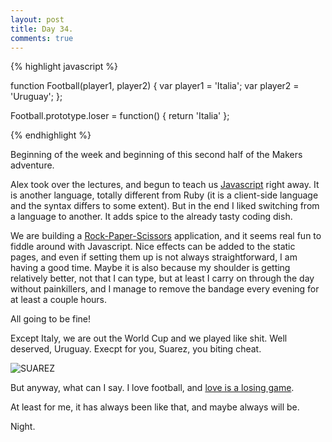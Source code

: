 ```yaml
---
layout: post
title: Day 34.
comments: true
---
```


{% highlight javascript %}

function Football(player1, player2) {
	var player1 = 'Italia';
	var player2 = 'Uruguay';
};

Football.prototype.loser = function() {
return 'Italia'
};

{% endhighlight %}

Beginning of the week and beginning of this second half of the Makers adventure.

Alex took over the lectures, and begun to teach us [Javascript](http://en.wikipedia.org/wiki/JavaScript) right away. It is another language, totally different from Ruby (it is a client-side language and the syntax differs to some extent). But in the end I liked switching from a language to another. It adds spice to the already tasty coding dish.

We are building a [Rock-Paper-Scissors](http://en.wikipedia.org/wiki/Rock-paper-scissors) application, and it seems real fun to fiddle around with Javascript. Nice effects can be added to the static pages, and even if setting them up is not always straightforward, I am having a good time. Maybe it is also because my shoulder is getting relatively better, not that I can type, but at least I carry on through the day without painkillers, and I manage to remove the bandage every evening for at least a couple hours.

All going to be fine!

Except Italy, we are out the World Cup and we played like shit. Well deserved, Uruguay. Execpt for you, Suarez, you biting cheat.

![SUAREZ](http://federicomaffei.github.io/public/images/suarez.jpg)

But anyway, what can I say. I love football, and [love is a losing game](https://www.youtube.com/watch?v=nMO5Ko_77Hk).

At least for me, it has always been like that, and maybe always will be.

Night.

